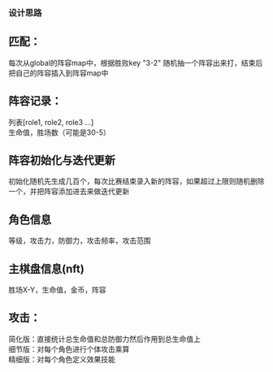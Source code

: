### 设计思路  

## 匹配：
每次从global的阵容map中，根据胜败key "3-2" 随机抽一个阵容出来打，结束后把自己的阵容插入到阵容map中  

## 阵容记录：
列表[role1, role2, role3 ...]  
生命值，胜场数（可能是30-5）

## 阵容初始化与迭代更新
初始化随机先生成几百个，每次比赛结束录入新的阵容，如果超过上限则随机删除一个，并把阵容添加进去来做迭代更新

## 角色信息
等级，攻击力，防御力，攻击频率，攻击范围
## 主棋盘信息(nft)
胜场X-Y，生命值，金币，阵容

## 攻击：
简化版：直接统计总生命值和总防御力然后作用到总生命值上  
细节版：对每个角色进行个体攻击乘算  
精细版：对每个角色定义效果技能  

